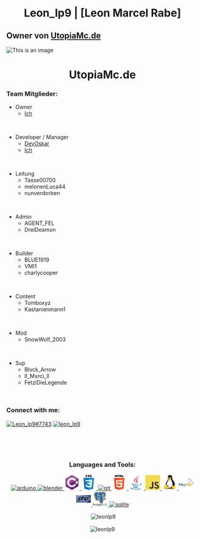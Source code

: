 <h1 align="center"> Leon_lp9 | [Leon Marcel Rabe] </h1>

## Owner von [UtopiaMc.de](https://utopiamc.de)
![This is an image](https://assets.utopiamc.de/img/backgrounds/cb-background.min.png)

<h1 align="center">
   UtopiaMc.de
</h1>

### Team Mitglieder:
- Owner
  - [Ich](https://github.com/Leonlp9)

<br>

- Developer / Manager
  - [DevOskar](https://github.com/OskarWiedeweg)
  - [Ich](https://github.com/Leonlp9)

<br>

- Leitung
  - Tasse00700
  - melonenLuca44
  - nunverdorben

<br>

- Admin
  - AGENT_FEL
  - DreiDeamon

<br>

- Builder
  - BLUE1919
  - VMI1
  - charlycooper

<br>

- Content
  - Tomboxyz
  - Kastanienmann1

<br>

- Mod
  - SnowWolf_2003

<br>

- Sup
  - Blvck_Arrow
  - lI_Mxrci_Il
  - FetziDieLegende

<br>



<h3 align="left">Connect with me:</h3>
<p align="left">
<a href="https://discord.gg/Leon_lp9#7743" target="blank"><img align="center" src="https://raw.githubusercontent.com/rahuldkjain/github-profile-readme-generator/master/src/images/icons/Social/discord.svg" alt="Leon_lp9#7743" height="30" width="40" /></a>
<a href="https://www.youtube.com/c/leon_lp9" target="blank"><img align="center" src="https://raw.githubusercontent.com/rahuldkjain/github-profile-readme-generator/master/src/images/icons/Social/youtube.svg" alt="leon_lp9" height="30" width="40" /></a>
</p>


<br>

<br>

<br>

<h3 align="center">Languages and Tools:</h3>
<p align="center"> <a href="https://www.arduino.cc/" target="_blank" rel="noreferrer"> <img src="https://cdn.worldvectorlogo.com/logos/arduino-1.svg" alt="arduino" width="40" height="40"/> </a> <a href="https://www.blender.org/" target="_blank" rel="noreferrer"> <img src="https://download.blender.org/branding/community/blender_community_badge_white.svg" alt="blender" width="40" height="40"/> </a> <a href="https://www.w3schools.com/cs/" target="_blank" rel="noreferrer"> <img src="https://raw.githubusercontent.com/devicons/devicon/master/icons/csharp/csharp-original.svg" alt="csharp" width="40" height="40"/> </a> <a href="https://www.w3schools.com/css/" target="_blank" rel="noreferrer"> <img src="https://raw.githubusercontent.com/devicons/devicon/master/icons/css3/css3-original-wordmark.svg" alt="css3" width="40" height="40"/> </a> <a href="https://git-scm.com/" target="_blank" rel="noreferrer"> <img src="https://www.vectorlogo.zone/logos/git-scm/git-scm-icon.svg" alt="git" width="40" height="40"/> </a> <a href="https://www.w3.org/html/" target="_blank" rel="noreferrer"> <img src="https://raw.githubusercontent.com/devicons/devicon/master/icons/html5/html5-original-wordmark.svg" alt="html5" width="40" height="40"/> </a> <a href="https://www.java.com" target="_blank" rel="noreferrer"> <img src="https://raw.githubusercontent.com/devicons/devicon/master/icons/java/java-original.svg" alt="java" width="40" height="40"/> </a> <a href="https://developer.mozilla.org/en-US/docs/Web/JavaScript" target="_blank" rel="noreferrer"> <img src="https://raw.githubusercontent.com/devicons/devicon/master/icons/javascript/javascript-original.svg" alt="javascript" width="40" height="40"/> </a> <a href="https://www.linux.org/" target="_blank" rel="noreferrer"> <img src="https://raw.githubusercontent.com/devicons/devicon/master/icons/linux/linux-original.svg" alt="linux" width="40" height="40"/> </a> <a href="https://www.mysql.com/" target="_blank" rel="noreferrer"> <img src="https://raw.githubusercontent.com/devicons/devicon/master/icons/mysql/mysql-original-wordmark.svg" alt="mysql" width="40" height="40"/> </a> <a href="https://www.php.net" target="_blank" rel="noreferrer"> <img src="https://raw.githubusercontent.com/devicons/devicon/master/icons/php/php-original.svg" alt="php" width="40" height="40"/> </a> <a href="https://www.postgresql.org" target="_blank" rel="noreferrer"> <img src="https://raw.githubusercontent.com/devicons/devicon/master/icons/postgresql/postgresql-original-wordmark.svg" alt="postgresql" width="40" height="40"/> </a> <a href="https://www.sqlite.org/" target="_blank" rel="noreferrer"> <img src="https://www.vectorlogo.zone/logos/sqlite/sqlite-icon.svg" alt="sqlite" width="40" height="40"/> </a> </p>

<p align="center">&nbsp;<img align="center" src="https://github-readme-stats.vercel.app/api?username=leonlp9&show_icons=true&theme=dark&locale=en" alt="leonlp9" /></p>

<p align="center"><img align="center" src="https://github-readme-streak-stats.herokuapp.com/?user=leonlp9&theme=dark" alt="leonlp9" /></p>
  
